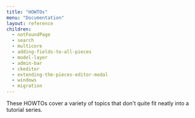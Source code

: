```yaml
---
title: "HOWTOs"
menu: "Documentation"
layout: reference
children:
  - notFoundPage
  - search
  - multicore
  - adding-fields-to-all-pieces
  - model-layer
  - admin-bar
  - ckeditor
  - extending-the-pieces-editor-modal
  - windows
  - migration
---
```


These HOWTOs cover a variety of topics that don't quite fit neatly into a tutorial series.
